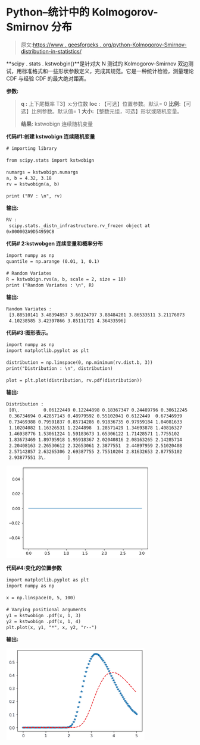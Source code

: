 # Python–统计中的 Kolmogorov-Smirnov 分布

> 原文:[https://www . geesforgeks . org/python-Kolmogorov-Smirnov-distribution-in-statistics/](https://www.geeksforgeeks.org/python-kolmogorov-smirnov-distribution-in-statistics/)

**scipy . stats . kstwobgin()**是针对大 N 测试的 Kolmogorov-Smirnov 双边测试，用标准格式和一些形状参数定义，完成其规范。它是一种统计检验，测量理论 CDF 与经验 CDF 的最大绝对距离。

**参数:**

> **q :** 上下尾概率
> T3】x:分位数
> **loc :** 【可选】位置参数。默认= 0
> **比例:**【可选】比例参数。默认值= 1
> **大小:**【整数元组，可选】形状或随机变量。
> 
> **结果:** kstwobign 连续随机变量

**代码#1:创建 kstwobign 连续随机变量**

```
# importing library

from scipy.stats import kstwobign  

numargs = kstwobign.numargs 
a, b = 4.32, 3.18
rv = kstwobign(a, b) 

print ("RV : \n", rv)  

```

**输出:**

```
RV : 
 scipy.stats._distn_infrastructure.rv_frozen object at 0x000002A9D54959C8

```

 **代码# 2:kstwobgen 连续变量和概率分布**

```
import numpy as np 
quantile = np.arange (0.01, 1, 0.1) 

# Random Variates 
R = kstwobign.rvs(a, b, scale = 2, size = 10) 
print ("Random Variates : \n", R) 
```

**输出:**

```
Random Variates : 
 [3.88510141 3.48394857 3.66124797 3.88484201 3.86533511 3.21176073
 4.10238585 3.42397866 3.85111721 4.36433596]

```

**代码#3:图形表示。**

```
import numpy as np 
import matplotlib.pyplot as plt 

distribution = np.linspace(0, np.minimum(rv.dist.b, 3)) 
print("Distribution : \n", distribution) 

plot = plt.plot(distribution, rv.pdf(distribution)) 
```

**输出:**

```
Distribution : 
 [0\.         0.06122449 0.12244898 0.18367347 0.24489796 0.30612245
 0.36734694 0.42857143 0.48979592 0.55102041 0.6122449  0.67346939
 0.73469388 0.79591837 0.85714286 0.91836735 0.97959184 1.04081633
 1.10204082 1.16326531 1.2244898  1.28571429 1.34693878 1.40816327
 1.46938776 1.53061224 1.59183673 1.65306122 1.71428571 1.7755102
 1.83673469 1.89795918 1.95918367 2.02040816 2.08163265 2.14285714
 2.20408163 2.26530612 2.32653061 2.3877551  2.44897959 2.51020408
 2.57142857 2.63265306 2.69387755 2.75510204 2.81632653 2.87755102
 2.93877551 3\.        ]

```

![](img/a42033c93bda0c67247622a68412b987.png)

**代码#4:变化的位置参数**

```
import matplotlib.pyplot as plt 
import numpy as np 

x = np.linspace(0, 5, 100) 

# Varying positional arguments 
y1 = kstwobign .pdf(x, 1, 3) 
y2 = kstwobign .pdf(x, 1, 4) 
plt.plot(x, y1, "*", x, y2, "r--") 
```

**输出:**

![](img/f38aeed67be97c41b76c02cf54cd6c69.png)